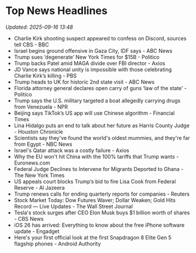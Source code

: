 # Top News Headlines

_Updated: 2025-09-16 13:48_

- Charlie Kirk shooting suspect appeared to confess on Discord, sources tell CBS - BBC
- Israel begins ground offensive in Gaza City, IDF says - ABC News
- Trump sues ‘degenerate’ New York Times for $15B - Politico
- Trump backs Patel amid MAGA divide over FBI director - Axios
- JD Vance says national unity is impossible with those celebrating Charlie Kirk’s killing - PBS
- Trump heads to UK for historic 2nd state visit - ABC News
- Florida attorney general declares open carry of guns ‘law of the state’ - Politico
- Trump says the U.S. military targeted a boat allegedly carrying drugs from Venezuela - NPR
- Beijing says TikTok’s US app will use Chinese algorithm - Financial Times
- Lina Hidalgo puts an end to talk about her future as Harris County Judge - Houston Chronicle
- Scientists say they've found the world's oldest mummies, and they're far from Egypt - NBC News
- Israel's Qatar attack was a costly failure - Axios
- Why the EU won't hit China with the 100% tariffs that Trump wants - Euronews.com
- Federal Judge Declines to Intervene for Migrants Deported to Ghana - The New York Times
- US appeals court blocks Trump’s bid to fire Lisa Cook from Federal Reserve - Al Jazeera
- Trump renews calls for ending quarterly reports for companies - Reuters
- Stock Market Today: Dow Futures Waver; Dollar Weaken; Gold Hits Record — Live Updates - The Wall Street Journal
- Tesla's stock surges after CEO Elon Musk buys $1 billion worth of shares - CBS News
- iOS 26 has arrived: Everything to know about the free iPhone software update - Engadget
- Here's your first official look at the first Snapdragon 8 Elite Gen 5 flagship phones - Android Authority